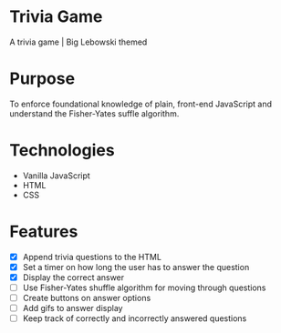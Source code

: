 # Trivia Game
A trivia game | Big Lebowski themed

# Purpose
To enforce foundational knowledge of plain, front-end JavaScript and understand the Fisher-Yates suffle algorithm.

# Technologies
* Vanilla JavaScript
* HTML
* CSS

# Features
- [x] Append trivia questions to the HTML
- [x] Set a timer on how long the user has to answer the question
- [x] Display the correct answer
- [ ] Use Fisher-Yates shuffle algorithm for moving through questions
- [ ] Create buttons on answer options
- [ ] Add gifs to answer display
- [ ] Keep track of correctly and incorrectly answered questions
